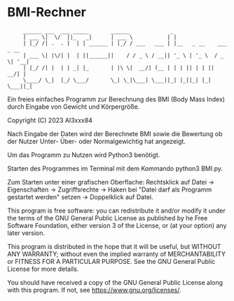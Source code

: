 # BMI-Rechner

         ______ ___  ___ _____       ______             _                        
         | ___ \|  \/  ||_   _|      | ___ \           | |                       
         | |_/ /| .  . |  | | ______ | |_/ / ___   ___ | |__   _ __    ___  _ __ 
         | ___ \| |\/| |  | ||______||    / / _ \ / __|| '_ \ | '_ \  / _ \| '__|
         | |_/ /| |  | | _| |_       | |\ \|  __/| (__ | | | || | | ||  __/| |   
         \____/ \_|  |_/ \___/       \_| \_|\___| \___||_| |_||_| |_| \___||_|   


Ein freies einfaches Programm zur Berechnung des BMI (Body Mass Index) durch Eingabe von Gewicht und Körpergröße.

Copyright (C) 2023  Al3xxx84

Nach Eingabe der Daten wird der Berechnete BMI sowie die Bewertung ob der Nutzer Unter- Über- oder Normalgewichtig hat angezeigt.

Um das Programm zu Nutzen wird Python3 benötigt. 

Starten des Programmes im Terminal mit dem Kommando python3 BMI.py.

Zum Starten unter einer grafischen Oberflache: Rechtsklick auf Datei -> Eigenschaften -> Zugriffsrechte -> Haken bei "Datei darf als Programm gestartet werden" setzen -> Doppelklick auf Datei.




This program is free software: you can redistribute it and/or modify
it under the terms of the GNU General Public License as published by
he Free Software Foundation, either version 3 of the License, or
(at your option) any later version.

This program is distributed in the hope that it will be useful,
but WITHOUT ANY WARRANTY; without even the implied warranty of
MERCHANTABILITY or FITNESS FOR A PARTICULAR PURPOSE.  See the
GNU General Public License for more details.

You should have received a copy of the GNU General Public License
along with this program.  If not, see <https://www.gnu.org/licenses/>.
